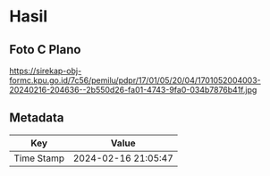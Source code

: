 # Hasil

## Foto C Plano

https://sirekap-obj-formc.kpu.go.id/7c56/pemilu/pdpr/17/01/05/20/04/1701052004003-20240216-204636--2b550d26-fa01-4743-9fa0-034b7876b41f.jpg


## Metadata

| Key        | Value               |
| ---------- | ------------------- |
| Time Stamp | 2024-02-16 21:05:47 |



